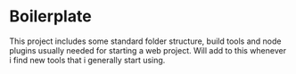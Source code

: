 # Boilerplate
This project includes some standard folder structure, build tools and node plugins usually needed for starting a web project. Will add to this whenever i find new tools that i generally start using.